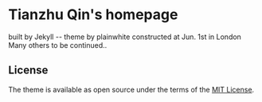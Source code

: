 # Tianzhu Qin's homepage 

built by Jekyll -- theme by plainwhite
constructed at Jun. 1st in London
Many others to be continued..

## License

The theme is available as open source under the terms of the [MIT License](https://opensource.org/licenses/MIT).

